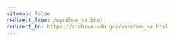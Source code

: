 ```yaml
---
sitemap: false 
redirect_from: /wyndham_sa.html 
redirect_to: https://archive.ada.gov/wyndham_sa.html 
---
```

